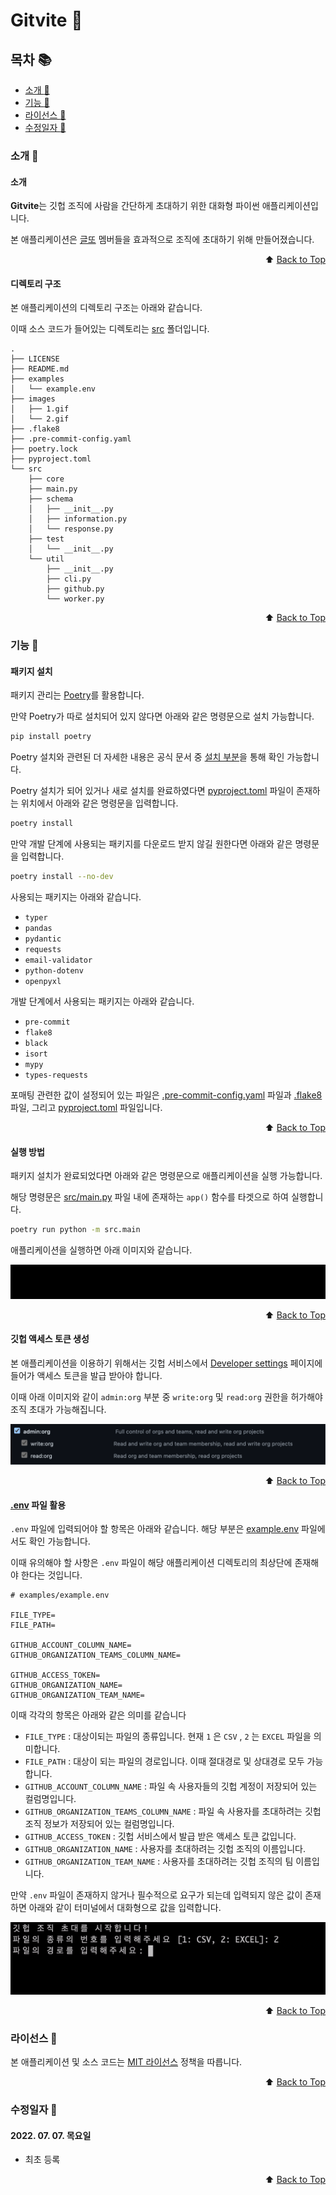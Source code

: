 # Gitvite :incoming_envelope:

<div id="top"></div>

## 목차 :books:

- [소개 :tada:](#소개-tada)
- [기능 :rocket:](#기능-rocket)
- [라이선스 :scroll:](#라이선스-scroll)
- [수정일자 :calendar:](#수정일자-calendar)

### 소개 :tada:

#### 소개

**Gitvite**는 깃헙 조직에 사람을 간단하게 초대하기 위한 대화형 파이썬 애플리케이션입니다.

본 애플리케이션은 [글또]() 멤버들을 효과적으로 조직에 초대하기 위해 만들어졌습니다.

<p align="right">⬆️ <a href="#top">Back to Top</a></p>

#### 디렉토리 구조

본 애플리케이션의 디렉토리 구조는 아래와 같습니다.

이때 소스 코드가 들어있는 디렉토리는 [src](./src/) 폴더입니다.

```
.
├── LICENSE
├── README.md
├── examples
│   └── example.env
├── images
│   ├── 1.gif
│   └── 2.gif
├── .flake8
├── .pre-commit-config.yaml
├── poetry.lock
├── pyproject.toml
└── src
    ├── core
    ├── main.py
    ├── schema
    │   ├── __init__.py
    │   ├── information.py
    │   └── response.py
    ├── test
    │   └── __init__.py
    └── util
        ├── __init__.py
        ├── cli.py
        ├── github.py
        └── worker.py
```

<p align="right">⬆️ <a href="#top">Back to Top</a></p>

### 기능 :rocket:

#### 패키지 설치

패키지 관리는 [Poetry](https://python-poetry.org/)를 활용합니다.

만약 Poetry가 따로 설치되어 있지 않다면 아래와 같은 명령문으로 설치 가능합니다.

```Bash
pip install poetry
```

Poetry 설치와 관련된 더 자세한 내용은 공식 문서 중 [설치 부분](https://python-poetry.org/docs/#installation)을 통해 확인 가능합니다.

Poetry 설치가 되어 있거나 새로 설치를 완료하였다면 [pyproject.toml](./pyproject.toml) 파일이 존재하는 위치에서 아래와 같은 명령문을 입력합니다.

```Bash
poetry install
```

만약 개발 단계에 사용되는 패키지를 다운로드 받지 않길 원한다면 아래와 같은 명령문을 입력합니다.

```Bash
poetry install --no-dev
```

사용되는 패키지는 아래와 같습니다.

- `typer`
- `pandas`
- `pydantic`
- `requests`
- `email-validator`
- `python-dotenv`
- `openpyxl`

개발 단계에서 사용되는 패키지는 아래와 같습니다.

- `pre-commit`
- `flake8`
- `black`
- `isort`
- `mypy`
- `types-requests`

포매팅 관련한 값이 설정되어 있는 파일은 [.pre-commit-config.yaml](./.pre-commit-config.yaml) 파일과 [.flake8](./.flake8) 파일, 그리고 [pyproject.toml](./pyproject.toml) 파일입니다.

<p align="right">⬆️ <a href="#top">Back to Top</a></p>

#### 실행 방법

패키지 설치가 완료되었다면 아래와 같은 명령문으로 애플리케이션을 실행 가능합니다.

해당 명령문은 [src/main.py](./src/ma) 파일 내에 존재하는 `app()` 함수를 타겟으로 하여 실행합니다.

```Bash
poetry run python -m src.main
```

애플리케이션을 실행하면 아래 이미지와 같습니다.

![Main GIF](./images/1.gif)

<p align="right">⬆️ <a href="#top">Back to Top</a></p>

#### 깃헙 액세스 토큰 생성

본 애플리케이션을 이용하기 위해서는 깃헙 서비스에서 [Developer settings](https://github.com/settings/tokens/new) 페이지에 들어가 액세스 토큰을 발급 받아야 합니다.

이때 아래 이미지와 같이 `admin:org` 부분 중 `write:org` 및 `read:org` 권한을 허가해야 조직 초대가 가능해집니다.

![](./images/1.png)

<p align="right">⬆️ <a href="#top">Back to Top</a></p>

#### [.env](./examples/example.env) 파일 활용

`.env` 파일에 입력되어야 할 항목은 아래와 같습니다. 해당 부분은 [example.env](./examples/example.env) 파일에서도 확인 가능합니다.

이때 유의해야 할 사항은 `.env` 파일이 해당 애플리케이션 디렉토리의 최상단에 존재해야 한다는 것입니다.

```
# examples/example.env

FILE_TYPE=
FILE_PATH=

GITHUB_ACCOUNT_COLUMN_NAME=
GITHUB_ORGANIZATION_TEAMS_COLUMN_NAME=

GITHUB_ACCESS_TOKEN=
GITHUB_ORGANIZATION_NAME=
GITHUB_ORGANIZATION_TEAM_NAME=
```

이때 각각의 항목은 아래와 같은 의미를 같습니다

- `FILE_TYPE` : 대상이되는 파일의 종류입니다. 현재 `1` 은 `CSV` , `2` 는 `EXCEL` 파일을 의미합니다.
- `FILE_PATH` : 대상이 되는 파일의 경로입니다. 이때 절대경로 및 상대경로 모두 가능합니다.
- `GITHUB_ACCOUNT_COLUMN_NAME` : 파일 속 사용자들의 깃헙 계정이 저장되어 있는 컬럼명입니다.
- `GITHUB_ORGANIZATION_TEAMS_COLUMN_NAME` : 파일 속 사용자를 초대하려는 깃헙 조직 정보가 저장되어 있는 컬럼명입니다.
- `GITHUB_ACCESS_TOKEN` : 깃헙 서비스에서 발급 받은 액세스 토큰 값입니다.
- `GITHUB_ORGANIZATION_NAME` : 사용자를 초대하려는 깃헙 조직의 이름입니다.
- `GITHUB_ORGANIZATION_TEAM_NAME` : 사용자를 초대하려는 깃헙 조직의 팀 이름입니다.

만약 `.env` 파일이 존재하지 않거나 필수적으로 요구가 되는데 입력되지 않은 값이 존재하면 아래와 같이 터미널에서 대화형으로 값을 입력합니다.

![Environment Configuration GIF](./images/2.gif)

<p align="right">⬆️ <a href="#top">Back to Top</a></p>

### 라이선스 :scroll:

본 애플리케이션 및 소스 코드는 [MIT 라이선스](./LICENSE) 정책을 따릅니다.

<p align="right">⬆️ <a href="#top">Back to Top</a></p>

### 수정일자 :calendar:

#### 2022. 07. 07. 목요일

- 최초 등록

<p align="right">⬆️ <a href="#top">Back to Top</a></p>

